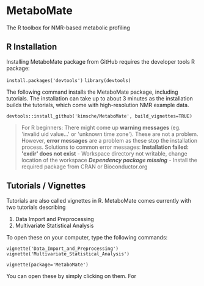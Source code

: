 # MetaboMate
The R toolbox for NMR-based metabolic profiling

## R Installation 
Installing MetaboMate package from GitHub requires the developer tools R package:

`install.packages('devtools')`
`library(devtools)`

The following command installs the MetaboMate package, including tutorials. The installation can take up to about 3 minutes as the installation builds the tutorials, which come with high-resolution NMR example data.

`devtools::install_github('kimsche/MetaboMate', build_vignettes=TRUE)`

> For R beginners: There might come up **warning messages** (eg. 'invalid uid value...' or 'unknown time zone'). These are not a problem. However, **error messages** are a problem as these stop the installation process. 
>Solutions to common error messages: 
> **Installation failed: 'exdir' does not exist** - Workspace directory not writable, change location of the workspace
> ***Dependency package missing*** - Install the required package from CRAN or Bioconductor.org


## Tutorials / Vignettes
Tutorials are also called vignettes in R. MetaboMate comes currently with two tutorials describing

1. Data Import and Preprocessing
2. Multivariate Statistical Analysis

To open these on your computer, type the following commands:

`vignette('Data_Import_and_Preprocessing')`
`vignette('Multivariate_Statistical_Analysis')`


`vignette(package='MetaboMate')`

You can open these by simply clicking on them. For 

